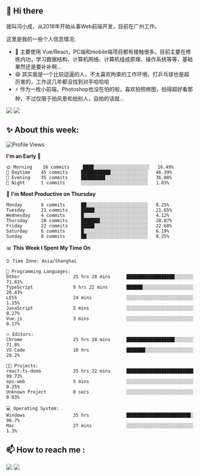 ## 👋 Hi there

我叫冯小成，从2018年开始从事Web前端开发，目前在广州工作。

这里是我的一些个人信息情况:

- 🌱 主要使用 Vue/React，PC端和mobile端项目都有接触很多。目前主要在修练内功，学习数据结构、计算机网络、计算机组成原理、操作系统等等，基础果然还是要补补啊...
- 😄 其实我是一个比较逗逼的人，不太喜欢拘束的工作环境，打乒乓球也是超厉害的，工作这几年都没找到对手哈哈哈
- ⚡ 作为一枚小前端，Photoshop也没在怕的啦，喜欢拍照修图，拍得超好看那种，不过仅限于拍风景和拍别人，自拍的话就...

![](https://github-readme-stats.vercel.app/api?username=fxpixels&theme=graywhite&hide_border=true)
![](https://github-readme-stats.vercel.app/api/top-langs/?username=fxpixels&hide_border=true&layout=compact)

<!--
<img src="https://github-readme-stats.vercel.app/api?username=fxpixels&theme=graywhite&hide_border=true" width="500" alt=""/>
<img src="https://github-readme-stats.vercel.app/api/top-langs/?username=fxpixels&hide_border=true&layout=compact" width="300" alt=""/>
-->
## ✨ About this week:
<!--START_SECTION:waka-->
![Profile Views](http://img.shields.io/badge/Profile%20Views-137-blue)

**I'm an Early 🐤** 

```text
🌞 Morning    16 commits     ████░░░░░░░░░░░░░░░░░░░░░   16.49% 
🌆 Daytime    45 commits     ███████████░░░░░░░░░░░░░░   46.39% 
🌃 Evening    35 commits     █████████░░░░░░░░░░░░░░░░   36.08% 
🌙 Night      1 commits      ░░░░░░░░░░░░░░░░░░░░░░░░░   1.03%

```
📅 **I'm Most Productive on Thursday** 

```text
Monday       8 commits      ██░░░░░░░░░░░░░░░░░░░░░░░   8.25% 
Tuesday      21 commits     █████░░░░░░░░░░░░░░░░░░░░   21.65% 
Wednesday    4 commits      █░░░░░░░░░░░░░░░░░░░░░░░░   4.12% 
Thursday     28 commits     ███████░░░░░░░░░░░░░░░░░░   28.87% 
Friday       22 commits     █████░░░░░░░░░░░░░░░░░░░░   22.68% 
Saturday     6 commits      █░░░░░░░░░░░░░░░░░░░░░░░░   6.19% 
Sunday       8 commits      ██░░░░░░░░░░░░░░░░░░░░░░░   8.25%

```


📊 **This Week I Spent My Time On** 

```text
⌚︎ Time Zone: Asia/Shanghai

💬 Programming Languages: 
Other                    25 hrs 28 mins      ██████████████████░░░░░░░   71.81% 
TypeScript               9 hrs 22 mins       ██████░░░░░░░░░░░░░░░░░░░   26.43% 
LESS                     24 mins             ░░░░░░░░░░░░░░░░░░░░░░░░░   1.15% 
JavaScript               5 mins              ░░░░░░░░░░░░░░░░░░░░░░░░░   0.27% 
Vue.js                   3 mins              ░░░░░░░░░░░░░░░░░░░░░░░░░   0.17%

🔥 Editors: 
Chrome                   25 hrs 28 mins      ██████████████████░░░░░░░   71.8% 
VS Code                  10 hrs              ███████░░░░░░░░░░░░░░░░░░   28.2%

🐱‍💻 Projects: 
react-ts-demo            35 hrs 22 mins      █████████████████████████   99.72% 
ops-web                  5 mins              ░░░░░░░░░░░░░░░░░░░░░░░░░   0.25% 
Unknown Project          0 secs              ░░░░░░░░░░░░░░░░░░░░░░░░░   0.03%

💻 Operating System: 
Windows                  35 hrs              ████████████████████████░   98.7% 
Mac                      27 mins             ░░░░░░░░░░░░░░░░░░░░░░░░░   1.3%

```


<!--END_SECTION:waka-->

## :mailbox: How to reach me : 

[<img src="https://img.icons8.com/bubbles/50/000000/gmail.png"/>](mailto:iampcfox@gmail.com)
[<img target="_blank" src="https://img.icons8.com/bubbles/50/000000/github.png">](https://github.com/FxPixels)



<!-- ![Visitor Badge](https://visitor-badge.laobi.icu/badge?page_id=fxpixels) -->

<!--
**FxPixels/FxPixels** is a ✨ _special_ ✨ repository because its `README.md` (this file) appears on your GitHub profile.

Here are some ideas to get you started:

- 🔭 I’m currently working on ...
- 🌱 I’m currently learning ...
- 👯 I’m looking to collaborate on ...
- 🤔 I’m looking for help with ...
- 💬 Ask me about ...
- 📫 How to reach me: ...
- 😄 Pronouns: ...
- ⚡ Fun fact: ...
-->
